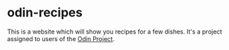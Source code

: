 # odin-recipes
This is a website which will show you recipes for a few dishes.
It's a project assigned to users of the [Odin Project](https://www.theodinproject.com/).